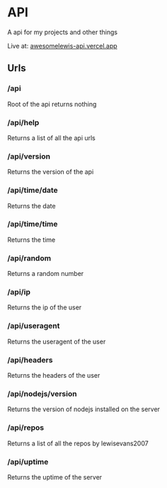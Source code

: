# API

A api for my projects and other things

Live at: [awesomelewis-api.vercel.app](https://awesomelewis-api.vercel.app/)

## Urls

### /api

Root of the api returns nothing

### /api/help

Returns a list of all the api urls

### /api/version

Returns the version of the api

### /api/time/date

Returns the date

### /api/time/time

Returns the time

### /api/random

Returns a random number

### /api/ip

Returns the ip of the user

### /api/useragent

Returns the useragent of the user

### /api/headers

Returns the headers of the user

### /api/nodejs/version

Returns the version of nodejs installed on the server

### /api/repos

Returns a list of all the repos by lewisevans2007

### /api/uptime

Returns the uptime of the server
